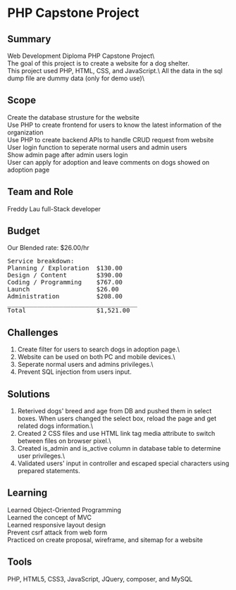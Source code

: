 # PHP Capstone Project
## Summary 
Web Development Diploma PHP Capstone Project\  
The goal of this project is to create a website for a dog shelter.\
This project used PHP, HTML, CSS, and JavaScript.\ 
All the data in the sql dump file are dummy data (only for demo use)\
## Scope
Create the database strusture for the website\
Use PHP to create frontend for users to know the latest information of the organization\
Use PHP to create backend APIs to handle CRUD request from website\
User login function to seperate normal users and admin users\
Show admin page after admin users login\
User can apply for adoption and leave comments on dogs showed on adoption page 
## Team and Role
Freddy Lau full-Stack developer
## Budget
Our Blended rate: $26.00/hr
<pre>
Service breakdown:
Planning / Exploration  $130.00
Design / Content        $390.00
Coding / Programming    $767.00
Launch	                $26.00
Administration	        $208.00
___________________________________
Total                   $1,521.00
</pre>
## Challenges
1. Create filter for users to search dogs in adoption page.\ 
2. Website can be used on both PC and mobile devices.\ 
3. Seperate normal users and admins privileges.\
4. Prevent SQL injection from users input. 
## Solutions
1. Reterived dogs' breed and age from DB and pushed them in select boxes. When users changed the select box, reload the page and get related dogs information.\ 
2. Created 2 CSS files and use HTML link tag media attribute to switch between files on browser pixel.\  
3. Created is_admin and is_active column in database table to determine user privileges.\
4. Validated users' input in controller and escaped special characters using prepared statements.    
## Learning
Learned Object-Oriented Programming\
Learned the concept of MVC\
Learned responsive layout design\
Prevent csrf attack from web form\
Practiced on create proposal, wireframe, and sitemap for a website  
## Tools
PHP, HTML5, CSS3, JavaScript, JQuery, composer, and MySQL
